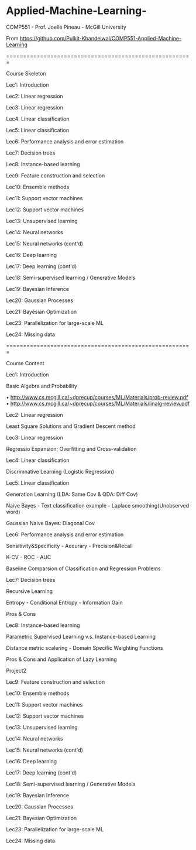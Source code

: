 # Applied-Machine-Learning-
COMP551 - Prof. Joelle Pineau - McGill University

From https://github.com/Pulkit-Khandelwal/COMP551-Applied-Machine-Learning

=======================================================

Course Skeleton 

Lec1: Introduction

Lec2: Linear regression

Lec3: Linear regression

Lec4: Linear classification

Lec5: Linear classification

Lec6: Performance analysis and error estimation

Lec7: Decision trees

Lec8: Instance-based learning

Lec9: Feature construction and selection

Lec10: Ensemble methods

Lec11: Support vector machines

Lec12: Support vector machines

Lec13: Unsupervised learning

Lec14: Neural networks

Lec15: Neural networks (cont'd)

Lec16: Deep learning

Lec17: Deep learning (cont'd)

Lec18: Semi-supervised learning / Generative Models

Lec19: Bayesian Inference

Lec20: Gaussian Processes

Lec21: Bayesian Optimization

Lec23: Parallelization for large-scale ML

Lec24: Missing data

=======================================================

Course Content 

Lec1: Introduction

  Basic Algebra and Probability
  
  • http://www.cs.mcgill.ca/~dprecup/courses/ML/Materials/prob-review.pdf
  • http://www.cs.mcgill.ca/~dprecup/courses/ML/Materials/linalg-review.pdf

Lec2: Linear regression

  Least Square Solutions and Gradient Descent method

Lec3: Linear regression

  Regressio Expansion; Overfitting and Cross-validation

Lec4: Linear classification

  Discrimnative Learning (Logistic Regression) 

Lec5: Linear classification

  Generation Learning (LDA: Same Cov & QDA: Diff Cov)
  
  Naive Bayes - Text classification example - Laplace smoothing(Unobserved word)
  
  Gaussian Naive Bayes: Diagonal Cov

Lec6: Performance analysis and error estimation

  Sensitivity&Specificity - Accurary - Precision&Recall 
  
  K-CV - ROC - AUC
  
  Baseline Comparsion of Classification and Regression Problems

Lec7: Decision trees

  Recursive Learning 
  
  Entropy - Conditional Entropy - Information Gain
  
  Pros & Cons

Lec8: Instance-based learning

  Parametric Supervised Learning v.s. Instance-based Learning 
  
  Distance metric scalering - Domain Specific Weighting Functions 
  
  Pros & Cons and Application of Lazy Learning 
  
  Project2

Lec9: Feature construction and selection

  

Lec10: Ensemble methods

Lec11: Support vector machines

Lec12: Support vector machines

Lec13: Unsupervised learning

Lec14: Neural networks

Lec15: Neural networks (cont'd)

Lec16: Deep learning

Lec17: Deep learning (cont'd)

Lec18: Semi-supervised learning / Generative Models

Lec19: Bayesian Inference

Lec20: Gaussian Processes

Lec21: Bayesian Optimization

Lec23: Parallelization for large-scale ML

Lec24: Missing data


















